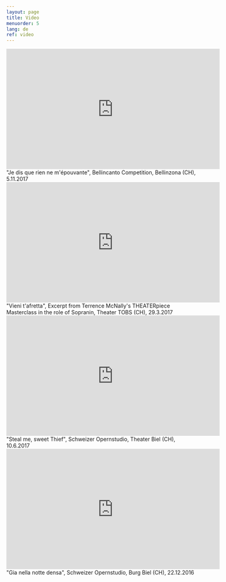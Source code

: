 ```yaml
---
layout: page
title: Video
menuorder: 5
lang: de
ref: video
---
```

<iframe width="560" height="315" src="https://www.youtube.com/embed/fGXCpbntlNE" frameborder="0" allowfullscreen></iframe>
"Je dis que rien ne m'épouvante", Bellincanto Competition, Bellinzona (CH), 5.11.2017

<iframe width="560" height="315" src="https://www.youtube.com/embed/sLY3ZvDcqoQ" frameborder="0" allowfullscreen></iframe>
"Vieni t'afretta", Excerpt from Terrence McNally's THEATERpiece Masterclass in the role of Sopranin, Theater TOBS (CH), 29.3.2017

<iframe width="560" height="315" src="https://www.youtube.com/embed/vaDi6sax8W8" frameborder="0" allowfullscreen></iframe>
"Steal me, sweet Thief", Schweizer Opernstudio, Theater Biel (CH), 10.6.2017

<iframe width="560" height="315" src="https://www.youtube.com/embed/nexmYD17vok" frameborder="0" allowfullscreen></iframe>
"Gia nella notte densa", Schweizer Opernstudio, Burg Biel (CH), 22.12.2016
